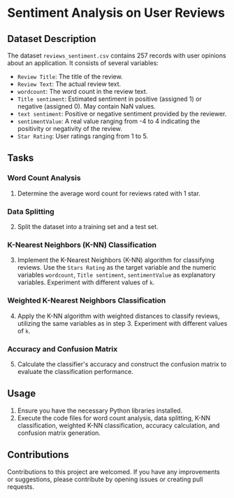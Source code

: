 # Sentiment Analysis on User Reviews

## Dataset Description

The dataset `reviews_sentiment.csv` contains 257 records with user opinions about an application. It consists of several variables:

- `Review Title`: The title of the review.
- `Review Text`: The actual review text.
- `wordcount`: The word count in the review text.
- `Title sentiment`: Estimated sentiment in positive (assigned 1) or negative (assigned 0). May contain NaN values.
- `text sentiment`: Positive or negative sentiment provided by the reviewer.
- `sentimentValue`: A real value ranging from -4 to 4 indicating the positivity or negativity of the review.
- `Star Rating`: User ratings ranging from 1 to 5.

## Tasks

### Word Count Analysis

1. Determine the average word count for reviews rated with 1 star.

### Data Splitting

2. Split the dataset into a training set and a test set.

### K-Nearest Neighbors (K-NN) Classification

3. Implement the K-Nearest Neighbors (K-NN) algorithm for classifying reviews. Use the `Stars Rating` as the target variable and the numeric variables `wordcount`, `Title sentiment`, `sentimentValue` as explanatory variables. Experiment with different values of `k`.

### Weighted K-Nearest Neighbors Classification

4. Apply the K-NN algorithm with weighted distances to classify reviews, utilizing the same variables as in step 3. Experiment with different values of `k`.

### Accuracy and Confusion Matrix

5. Calculate the classifier's accuracy and construct the confusion matrix to evaluate the classification performance.

## Usage

1. Ensure you have the necessary Python libraries installed.
2. Execute the code files for word count analysis, data splitting, K-NN classification, weighted K-NN classification, accuracy calculation, and confusion matrix generation.

## Contributions

Contributions to this project are welcomed. If you have any improvements or suggestions, please contribute by opening issues or creating pull requests.
